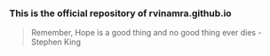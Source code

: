 ### This is the official repository of rvinamra.github.io

> Remember, Hope is a good thing and no good
> thing ever dies -Stephen King

